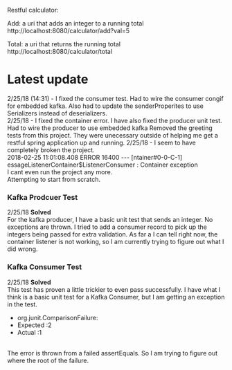 Restful calculator:


Add: a uri that adds an integer to a running total
http://localhost:8080/calculator/add?val=5

Total: a uri that returns the running total
http://localhost:8080/calculator/total

<h1>Latest update</h1>
2/25/18 (14:31) - I fixed the consumer test. Had to wire the consumer congif for embedded kafka. Also had to update the senderProperites to use Serializers instead of deserializers.<br>
2/25/18 - I fixed the container error. I have also fixed the producer unit test. Had to wire the producer to use embedded kafka
Removed the greeting tests from this project. They were unecessary outside of helping me get a restful spring application up and running.
2/25/18 - I seem to have completely broken the project.<br>
   2018-02-25 11:01:08.408 ERROR 16400 --- [ntainer#0-0-C-1] essageListenerContainer$ListenerConsumer : Container exception<br>
I cant even run the project any more. <br>
Attempting to start from scratch.


<h3>Kafka Prodcuer Test</h3>
2/25/18 <b>Solved</b><br>
For the kafka producer, I have a basic unit test that sends an integer. No exceptions are thrown. I tried to add a consumer record to pick up the integers being passed for extra validation. As far a I can tell right now, the container listener is not working, so I am currently trying to figure out what I did wrong.

<h3>Kafka Consumer Test</h3>
2/25/18 <b>Solved</b><br>
This test has proven a little trickier to even pass successfully. I have what I think is a basic unit test for a Kafka Consumer, but I am getting an exception in the test. <br>
<ul>
   <li> org.junit.ComparisonFailure: </li>
   <li> Expected :2 </li>
   <li> Actual   :1 </li>
</ul><br>
The error is thrown from a failed assertEquals. So I am trying to figure out where the root of the failure.

